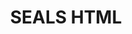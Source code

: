 ---
layout: page
title: SEALS HTML
permalink: /SLE2021/SEALS-HTML
redirect_to: https://github.com/gwendal-jouneaux/SEALS-SLE-2021/tree/main/Framework.languages/HTML
---